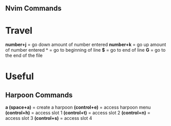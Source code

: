 ## Nvim Commands

# Travel 

**number+j** = go down amount of number entered
**number+k** = go up amount of number entered
**^** = go to beginning of line
**$** = go to end of line
**G** = go to the end of the file

# Useful


## Harpoon Commands

**<leader>a (space+a)** = create a harpoon
**<C-e> (control+e)** = access harpoon menu
**<C-h> (control+h)** = access slot 1
**<C-t> (control+t)** = access slot 2
**<C-n> (control+n)** = access slot 3
**<C-s> (control+s)** = access slot 4


